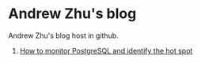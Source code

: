 # Andrew Zhu's blog

Andrew Zhu's blog host in github. 

1. [How to monitor PostgreSQL and identify the hot spot](/content/1_monitor_postgresql_20250423.md)